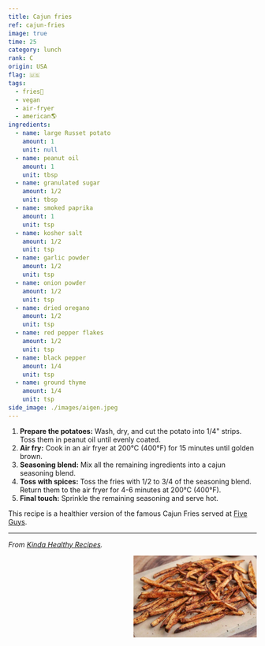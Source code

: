 ```yaml
---
title: Cajun fries
ref: cajun-fries
image: true
time: 25
category: lunch
rank: C
origin: USA
flag: 🇺🇸
tags:
  - fries🍟
  - vegan
  - air-fryer
  - american🌎
ingredients:
  - name: large Russet potato
    amount: 1
    unit: null
  - name: peanut oil
    amount: 1
    unit: tbsp
  - name: granulated sugar
    amount: 1/2
    unit: tbsp
  - name: smoked paprika
    amount: 1
    unit: tsp
  - name: kosher salt
    amount: 1/2
    unit: tsp
  - name: garlic powder
    amount: 1/2
    unit: tsp
  - name: onion powder
    amount: 1/2
    unit: tsp
  - name: dried oregano
    amount: 1/2
    unit: tsp
  - name: red pepper flakes
    amount: 1/2
    unit: tsp
  - name: black pepper
    amount: 1/4
    unit: tsp
  - name: ground thyme
    amount: 1/4
    unit: tsp
side_image: ./images/aigen.jpeg
---
```


1. **Prepare the potatoes:** Wash, dry, and cut the potato into 1/4" strips. Toss them in peanut oil until evenly coated.
2. **Air fry:** Cook in an air fryer at 200°C (400°F) for 15 minutes until golden brown.
3. **Seasoning blend:** Mix all the remaining ingredients into a cajun seasoning blend.
4. **Toss with spices:** Toss the fries with 1/2 to 3/4 of the seasoning blend. Return them to the air fryer for 4-6 minutes at 200°C (400°F).
5. **Final touch:** Sprinkle the remaining seasoning and serve hot.

This recipe is a healthier version of the famous Cajun Fries served at [Five Guys](https://www.fiveguys.com/).

---


_From [Kinda Healthy Recipes](https://masonfit.com/copycat-five-guys-cajun-fries/)._

<img src="images/cajun_fries.jpg" style="width:250px; float:right;"/>